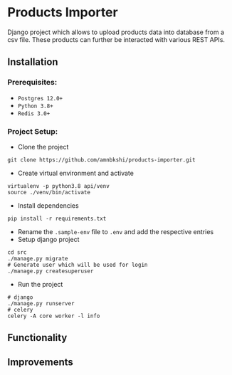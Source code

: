 # Products Importer

Django project which allows to upload products data into database from a csv file. These products can further be interacted with various REST APIs.

## Installation
### Prerequisites:
- `Postgres 12.0+`
- `Python 3.8+`
- `Redis 3.0+`

### Project Setup:
- Clone the project
```
git clone https://github.com/amnbkshi/products-importer.git
```
- Create virtual environment and activate
```
virtualenv -p python3.8 api/venv
source ./venv/bin/activate
```
- Install dependencies
```
pip install -r requirements.txt
```
- Rename the `.sample-env` file to `.env` and add the respective entries
- Setup django project
```
cd src
./manage.py migrate
# Generate user which will be used for login
./manage.py createsuperuser
```
- Run the project
```
# django
./manage.py runserver
# celery
celery -A core worker -l info
```
## Functionality

## Improvements
